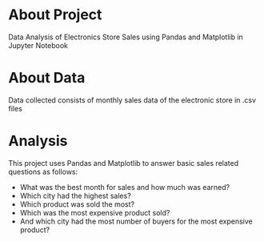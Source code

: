 # About Project
Data Analysis of Electronics Store Sales using Pandas and Matplotlib in Jupyter Notebook

# About Data
Data collected consists of monthly sales data of the electronic store in .csv files

# Analysis
This project uses Pandas and Matplotlib to answer basic sales related questions as follows:
  - What was the best month for sales and how much was earned?
  - Which city had the highest sales?
  - Which product was sold the most?
  - Which was the most expensive product sold?
  - And which city had the most number of buyers for the most expensive product?




